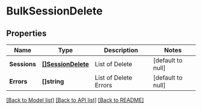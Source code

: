 # BulkSessionDelete

## Properties
Name | Type | Description | Notes
------------ | ------------- | ------------- | -------------
**Sessions** | [**[]SessionDelete**](SessionDelete.md) | List of Delete | [default to null]
**Errors** | **[]string** | List of Delete Errors | [default to null]

[[Back to Model list]](../README.md#documentation-for-models) [[Back to API list]](../README.md#documentation-for-api-endpoints) [[Back to README]](../README.md)


